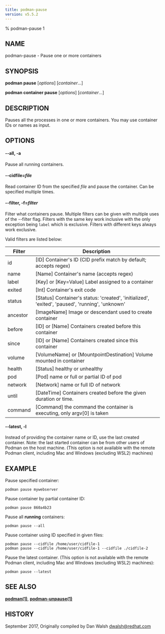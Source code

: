```yaml
---
title: podman-pause
version: v5.5.2
---
```


% podman-pause 1

## NAME
podman\-pause - Pause one or more containers

## SYNOPSIS
**podman pause** [*options*] [*container*...]

**podman container pause** [*options*] [*container*...]

## DESCRIPTION
Pauses all the processes in one or more containers.  You may use container IDs or names as input.

## OPTIONS

#### **--all**, **-a**

Pause all running containers.


[//]: # (BEGIN included file options/cidfile.read.md)
#### **--cidfile**=*file*

Read container ID from the specified *file* and pause the container.
Can be specified multiple times.

[//]: # (END   included file options/cidfile.read.md)

#### **--filter**, **-f**=*filter*

Filter what containers pause.
Multiple filters can be given with multiple uses of the --filter flag.
Filters with the same key work inclusive with the only exception being
`label` which is exclusive. Filters with different keys always work exclusive.

Valid filters are listed below:

| **Filter** | **Description**                                                                                 |
|------------|-------------------------------------------------------------------------------------------------|
| id         | [ID] Container's ID (CID prefix match by default; accepts regex)                                |
| name       | [Name] Container's name (accepts regex)                                                         |
| label      | [Key] or [Key=Value] Label assigned to a container                                              |
| exited     | [Int] Container's exit code                                                                     |
| status     | [Status] Container's status: 'created', 'initialized', 'exited', 'paused', 'running', 'unknown' |
| ancestor   | [ImageName] Image or descendant used to create container                                        |
| before     | [ID] or [Name] Containers created before this container                                         |
| since      | [ID] or [Name] Containers created since this container                                          |
| volume     | [VolumeName] or [MountpointDestination] Volume mounted in container                             |
| health     | [Status] healthy or unhealthy                                                                   |
| pod        | [Pod] name or full or partial ID of pod                                                         |
| network    | [Network] name or full ID of network                                                            |
| until      | [DateTime] Containers created before the given duration or time.                                |
| command    | [Command] the command the container is executing, only argv[0] is taken  |


[//]: # (BEGIN included file options/latest.md)
#### **--latest**, **-l**

Instead of providing the container name or ID, use the last created container.
Note: the last started container can be from other users of Podman on the host machine.
(This option is not available with the remote Podman client, including Mac and Windows
(excluding WSL2) machines)

[//]: # (END   included file options/latest.md)

## EXAMPLE

Pause specified container:
```
podman pause mywebserver
```

Pause container by partial container ID:
```
podman pause 860a4b23
```

Pause all **running** containers:
```
podman pause --all
```

Pause container using ID specified in given files:
```
podman pause --cidfile /home/user/cidfile-1
podman pause --cidfile /home/user/cidfile-1 --cidfile ./cidfile-2
```

Pause the latest container. (This option is not available with the remote Podman client, including Mac and Windows (excluding WSL2) machines):
```
podman pause --latest
```

## SEE ALSO
**[podman(1)](podman.1.md)**, **[podman-unpause(1)](podman-unpause.1.md)**

## HISTORY
September 2017, Originally compiled by Dan Walsh <dwalsh@redhat.com>
